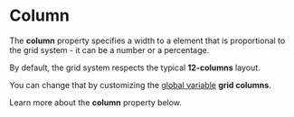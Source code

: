 # Column

The **column** property specifies a width to a element that is proportional to the grid system - it can be a number or a percentage.

By default, the grid system respects the typical **12-columns** layout.

You can change that by customizing the [global variable](/docs/variables/globals) **grid columns**.

Learn more about the **column** property below.